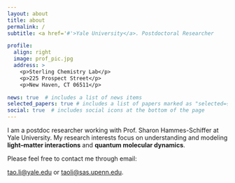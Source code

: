 ```yaml
---
layout: about
title: about
permalink: /
subtitle: <a href='#'>Yale University</a>. Postdoctoral Researcher

profile:
  align: right
  image: prof_pic.jpg
  address: >
    <p>Sterling Chemistry Lab</p>
    <p>225 Prospect Street</p>
    <p>New Haven, CT 06511</p>

news: true  # includes a list of news items
selected_papers: true # includes a list of papers marked as "selected={true}"
social: true  # includes social icons at the bottom of the page
---
```


I am a postdoc researcher working with Prof. Sharon Hammes-Schiffer at Yale University. My research interests focus on understanding and modeling **light–matter interactions** and **quantum molecular dynamics**.

Please feel free to contact me through email:

tao.li@yale.edu or taoli@sas.upenn.edu.
